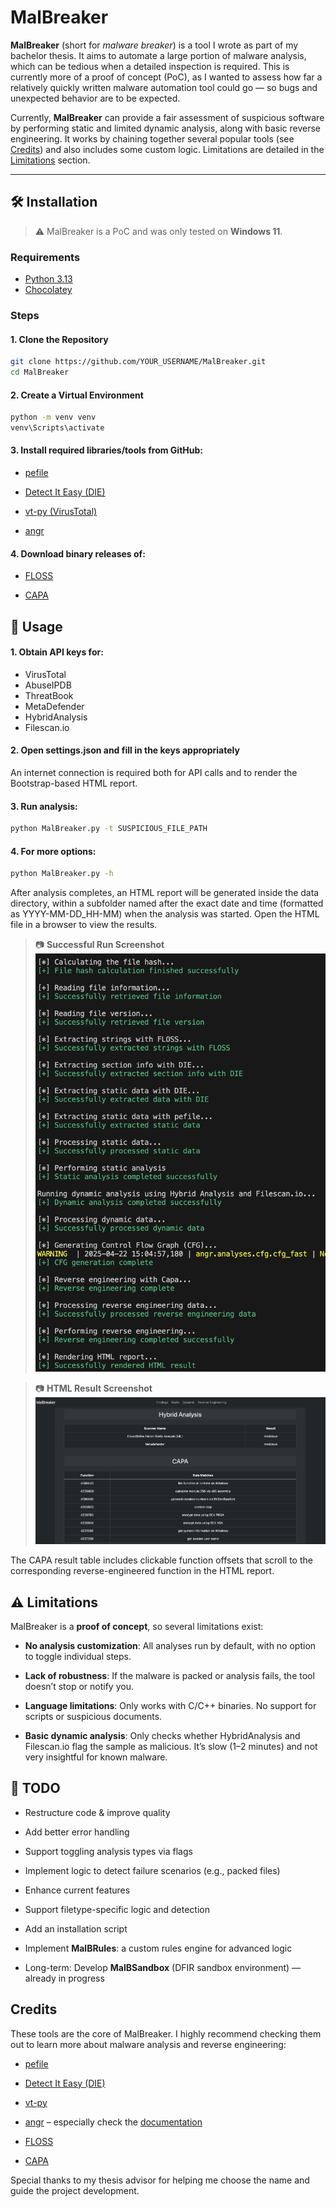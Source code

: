 # MalBreaker

**MalBreaker** (short for *malware breaker*) is a tool I wrote as part of my bachelor thesis. It aims to automate a large portion of malware analysis, which can be tedious when a detailed inspection is required. This is currently more of a proof of concept (PoC), as I wanted to assess how far a relatively quickly written malware automation tool could go — so bugs and unexpected behavior are to be expected.

Currently, **MalBreaker** can provide a fair assessment of suspicious software by performing static and limited dynamic analysis, along with basic reverse engineering. It works by chaining together several popular tools (see [Credits](#credits)) and also includes some custom logic. Limitations are detailed in the [Limitations](#limitations) section.

---

## 🛠️ Installation

> ⚠️ MalBreaker is a PoC and was only tested on **Windows 11**.

### Requirements

- [Python 3.13](https://www.python.org/)
- [Chocolatey](https://chocolatey.org/)

### Steps

#### 1. Clone the Repository
```bash
git clone https://github.com/YOUR_USERNAME/MalBreaker.git
cd MalBreaker
```

#### 2. Create a Virtual Environment
```bash
python -m venv venv
venv\Scripts\activate
```

#### 3. Install required libraries/tools from GitHub:
- [pefile](https://github.com/erocarrera/pefile)
    
- [Detect It Easy (DIE)](https://github.com/horsicq/Detect-It-Easy)
    
- [vt-py (VirusTotal)](https://github.com/VirusTotal/vt-py)
    
- [angr](https://github.com/angr/angr)

#### 4. Download binary releases of:
- [FLOSS](https://github.com/mandiant/flare-floss)
        
- [CAPA](https://github.com/mandiant/capa)

## 🚀 Usage

#### 1. Obtain API keys for:
    
- VirusTotal     
- AbuseIPDB
- ThreatBook
- MetaDefender
- HybridAnalysis
- Filescan.io
    
#### 2. Open settings.json and fill in the keys appropriately
An internet connection is required both for API calls and to render the Bootstrap-based HTML report.
    
#### 3. Run analysis:
```bash
python MalBreaker.py -t SUSPICIOUS_FILE_PATH
```

#### 4. For more options:
```bash
python MalBreaker.py -h
```

After analysis completes, an HTML report will be generated inside the data directory, within a subfolder named after the exact date and time (formatted as YYYY-MM-DD_HH-MM) when the analysis was started. Open the HTML file in a browser to view the results.  


> 📷 **Successful Run Screenshot**  
> ![Successful Run](images/MalBreaker_status_messages.png)

> 📷 **HTML Result Screenshot**  
> ![HTML Result](images/MalBreaker_result_example.png)

The CAPA result table includes clickable function offsets that scroll to the corresponding reverse-engineered function in the HTML report.

## ⚠️ Limitations

MalBreaker is a **proof of concept**, so several limitations exist:

- **No analysis customization**: All analyses run by default, with no option to toggle individual steps.
    
- **Lack of robustness**: If the malware is packed or analysis fails, the tool doesn’t stop or notify you.
    
- **Language limitations**: Only works with C/C++ binaries. No support for scripts or suspicious documents.
    
- **Basic dynamic analysis**: Only checks whether HybridAnalysis and Filescan.io flag the sample as malicious. It’s slow (1–2 minutes) and not very insightful for known malware.


## 📝 TODO

- Restructure code & improve quality
    
- Add better error handling
    
- Support toggling analysis types via flags
    
- Implement logic to detect failure scenarios (e.g., packed files)
    
- Enhance current features
    
- Support filetype-specific logic and detection
    
- Add an installation script
    
- Implement **MalBRules**: a custom rules engine for advanced logic
    
- Long-term: Develop **MalBSandbox** (DFIR sandbox environment) — already in progress

## Credits

These tools are the core of MalBreaker. I highly recommend checking them out to learn more about malware analysis and reverse engineering:

- [pefile](https://github.com/erocarrera/pefile)
    
- [Detect It Easy (DIE)](https://github.com/horsicq/Detect-It-Easy)
    
- [vt-py](https://github.com/VirusTotal/vt-py)
    
- [angr](https://github.com/angr/angr) – especially check the [documentation](https://docs.angr.io/en/latest/quickstart.html)
    
- [FLOSS](https://github.com/mandiant/flare-floss)
    
- [CAPA](https://github.com/mandiant/capa)

Special thanks to my thesis advisor for helping me choose the name and guide the project development.